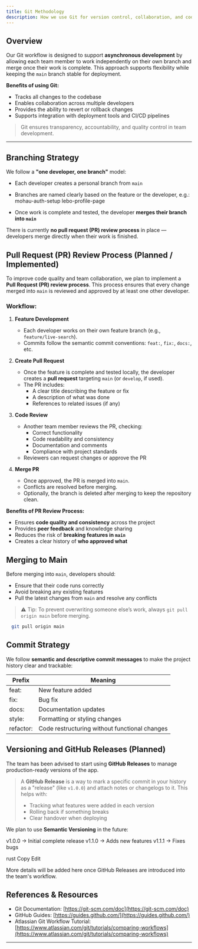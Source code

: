 ```yaml
---
title: Git Methodology
description: How we use Git for version control, collaboration, and code deployment
---
```


## Overview

Our Git workflow is designed to support **asynchronous development** by allowing each team member to work independently on their own branch and merge once their work is complete. This approach supports flexibility while keeping the `main` branch stable for deployment.

**Benefits of using Git:**

- Tracks all changes to the codebase  
- Enables collaboration across multiple developers  
- Provides the ability to revert or rollback changes  
- Supports integration with deployment tools and CI/CD pipelines  

> Git ensures transparency, accountability, and quality control in team development.

---

## Branching Strategy

We follow a **"one developer, one branch"** model:

- Each developer creates a personal branch from `main`
- Branches are named clearly based on the feature or the developer, e.g.:
  mohau-auth-setup
  lebo-profile-page

- Once work is complete and tested, the developer **merges their branch into `main`**

There is currently **no pull request (PR) review process** in place — developers merge directly when their work is finished.

## Pull Request (PR) Review Process (Planned / Implemented)

To improve code quality and team collaboration, we plan to implement a **Pull Request (PR) review process**. This process ensures that every change merged into `main` is reviewed and approved by at least one other developer.

### Workflow:

1. **Feature Development**
   - Each developer works on their own feature branch (e.g., `feature/live-search`).
   - Commits follow the semantic commit conventions: `feat:`, `fix:`, `docs:`, etc.

2. **Create Pull Request**
   - Once the feature is complete and tested locally, the developer creates a **pull request** targeting `main` (or `develop`, if used).
   - The PR includes:
     - A clear title describing the feature or fix
     - A description of what was done
     - References to related issues (if any)

3. **Code Review**
   - Another team member reviews the PR, checking:
     - Correct functionality
     - Code readability and consistency
     - Documentation and comments
     - Compliance with project standards
   - Reviewers can request changes or approve the PR

4. **Merge PR**
   - Once approved, the PR is merged into `main`.
   - Conflicts are resolved before merging.
   - Optionally, the branch is deleted after merging to keep the repository clean.

**Benefits of PR Review Process:**

- Ensures **code quality and consistency** across the project  
- Provides **peer feedback** and knowledge sharing  
- Reduces the risk of **breaking features in `main`**  
- Creates a clear history of **who approved what**  

## Merging to Main

Before merging into `main`, developers should:

- Ensure that their code runs correctly
- Avoid breaking any existing features
- Pull the latest changes from `main` and resolve any conflicts

> ⚠️ Tip: To prevent overwriting someone else’s work, always `git pull origin main` before merging.
```bash
  git pull origin main
  ```


## Commit Strategy

We follow **semantic and descriptive commit messages** to make the project history clear and trackable:

| Prefix     | Meaning                                   |
|-----------|------------------------------------------|
| feat:     | New feature added                         |
| fix:      | Bug fix                                   |
| docs:     | Documentation updates                     |
| style:    | Formatting or styling changes             |
| refactor: | Code restructuring without functional changes |

## Versioning and GitHub Releases (Planned)

The team has been advised to start using **GitHub Releases** to manage production-ready versions of the app.

> A **GitHub Release** is a way to mark a specific commit in your history as a "release" (like `v1.0.0`) and attach notes or changelogs to it. This helps with:
>
> - Tracking what features were added in each version
> - Rolling back if something breaks
> - Clear handover when deploying

We plan to use **Semantic Versioning** in the future:

v1.0.0 → Initial complete release
v1.1.0 → Adds new features
v1.1.1 → Fixes bugs

rust
Copy
Edit

More details will be added here once GitHub Releases are introduced into the team's workflow.
## References & Resources

- Git Documentation: [https://git-scm.com/doc](https://git-scm.com/doc)  
- GitHub Guides: [https://guides.github.com/](https://guides.github.com/)  
- Atlassian Git Workflow Tutorial: [https://www.atlassian.com/git/tutorials/comparing-workflows](https://www.atlassian.com/git/tutorials/comparing-workflows)  

---
